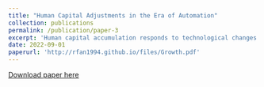 ```yaml
---
title: "Human Capital Adjustments in the Era of Automation"
collection: publications
permalink: /publication/paper-3
excerpt: 'Human capital accumulation responds to technological changes. I study the effects of automation industrial revolution on labor share, wage premium, and inequality under the framework of task model with heterogeneous workers (skilled and unskilled) and endogenous human capital. First, human capital accumulation races with automation, decreasing the automation level and increasing the labor share. Second, uneven responses of skilled and unskilled workers amplify the inequality effect, explaining 60% of the wage premium increase. I calibrate the model to fit the data between 1980 and 2005 and discuss the policy implications. Empirical evidence is provided at both industry and occupation levels. Automation has a positive effect on labor composition and overall skill level. The responses of skilled and unskilled workers are significantly different.'
date: 2022-09-01
paperurl: 'http://rfan1994.github.io/files/Growth.pdf'
---
```

[Download paper here](http://rfan1994.github.io/files/Growth.pdf)
